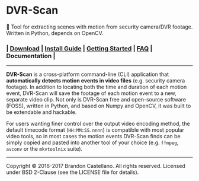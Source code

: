 # DVR-Scan
:vhs: Tool for extracting scenes with motion from security camera/DVR footage.  Written in Python, depends on OpenCV.

### | [Download](http://dvr-scan.readthedocs.io/en/latest/download/) | [Install Guide](http://dvr-scan.readthedocs.io/en/latest/guide/installing/) | [Getting Started](https://github.com/Breakthrough/DVR-Scan/blob/master/docs/guide/examples.md) | [FAQ](http://dvr-scan.readthedocs.io/en/latest/faq/) | Documentation |

------------------------------------------------

**DVR-Scan** is a cross-platform command-line (CLI) application that **automatically detects motion events in video files** (e.g. security camera footage).  In addition to locating both the time and duration of each motion event, DVR-Scan will save the footage of each motion event to a new, separate video clip.  Not only is DVR-Scan free and open-source software (FOSS), written in Python, and based on Numpy and OpenCV, it was built to be extendable and hackable.

For users wanting finer control over the output video encoding method, the default timecode format (`HH:MM:SS.nnnn`) is compatible with most popular video tools, so in most cases the motion events DVR-Scan finds can be simply copied and pasted into another tool of your choice (e.g. `ffmpeg`, `avconv` or the `mkvtoolnix` suite).

------------------------------------------------

Copyright © 2016-2017 Brandon Castellano. All rights reserved.
Licensed under BSD 2-Clause (see the LICENSE file for details).
